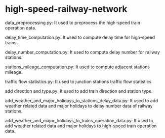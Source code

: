 # high-speed-railway-network
data_preprocessing.py: It used to preprocess the high-speed train operation data.  

delay_time_computation.py: It used to compute delay time for high-speed trains.  

delay_number_computation.py: It used to compute delay number for railway stations.  

stations_mileage_computation.py: It used to compute adjacent stations mileage.  

traffic flow statistics.py: It used to junction stations traffic flow statistics.  

add direction and type.py: It used to add train direction and station type.  

add_weather_and_major_holidays_to_stations_delay_data.py: It used to add weather related data and major holidays to delay number data of railway stations.  

add_weather_and_major_holidays_to_trains_operation_data.py:  It used to add weather related data and major holidays to high-speed train operation data.  


